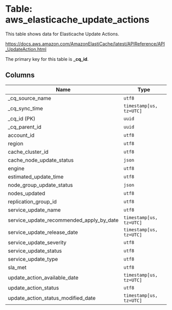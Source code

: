 # Table: aws_elasticache_update_actions

This table shows data for Elasticache Update Actions.

https://docs.aws.amazon.com/AmazonElastiCache/latest/APIReference/API_UpdateAction.html

The primary key for this table is **_cq_id**.

## Columns

| Name          | Type          |
| ------------- | ------------- |
|_cq_source_name|`utf8`|
|_cq_sync_time|`timestamp[us, tz=UTC]`|
|_cq_id (PK)|`uuid`|
|_cq_parent_id|`uuid`|
|account_id|`utf8`|
|region|`utf8`|
|cache_cluster_id|`utf8`|
|cache_node_update_status|`json`|
|engine|`utf8`|
|estimated_update_time|`utf8`|
|node_group_update_status|`json`|
|nodes_updated|`utf8`|
|replication_group_id|`utf8`|
|service_update_name|`utf8`|
|service_update_recommended_apply_by_date|`timestamp[us, tz=UTC]`|
|service_update_release_date|`timestamp[us, tz=UTC]`|
|service_update_severity|`utf8`|
|service_update_status|`utf8`|
|service_update_type|`utf8`|
|sla_met|`utf8`|
|update_action_available_date|`timestamp[us, tz=UTC]`|
|update_action_status|`utf8`|
|update_action_status_modified_date|`timestamp[us, tz=UTC]`|